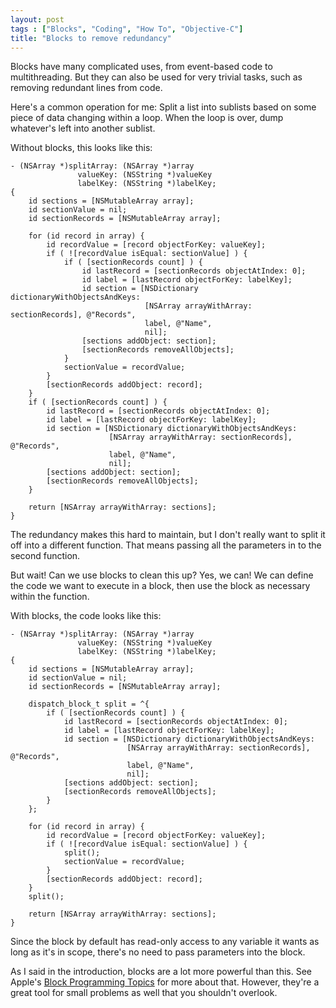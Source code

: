 ```yaml
---
layout: post
tags : ["Blocks", "Coding", "How To", "Objective-C"]
title: "Blocks to remove redundancy"
---
```

Blocks have many complicated uses, from event-based code to multithreading. But they can also be used for very trivial tasks, such as removing redundant lines from code.

Here's a common operation for me: Split a list into sublists based on some piece of data changing within a loop. When the loop is over, dump whatever's left into another sublist.

<!--more-->

Without blocks, this looks like this:

    - (NSArray *)splitArray: (NSArray *)array
                   valueKey: (NSString *)valueKey
                   labelKey: (NSString *)labelKey;
    {
        id sections = [NSMutableArray array];
        id sectionValue = nil;
        id sectionRecords = [NSMutableArray array];
        
        for (id record in array) {
            id recordValue = [record objectForKey: valueKey];
            if ( ![recordValue isEqual: sectionValue] ) {
                if ( [sectionRecords count] ) {
                    id lastRecord = [sectionRecords objectAtIndex: 0];
                    id label = [lastRecord objectForKey: labelKey];
                    id section = [NSDictionary dictionaryWithObjectsAndKeys:
                                  [NSArray arrayWithArray: sectionRecords], @"Records",
                                  label, @"Name",
                                  nil];
                    [sections addObject: section];
                    [sectionRecords removeAllObjects];
                }
                sectionValue = recordValue;
            }
            [sectionRecords addObject: record];
        }
        if ( [sectionRecords count] ) {
            id lastRecord = [sectionRecords objectAtIndex: 0];
            id label = [lastRecord objectForKey: labelKey];
            id section = [NSDictionary dictionaryWithObjectsAndKeys:
                          [NSArray arrayWithArray: sectionRecords], @"Records",
                          label, @"Name",
                          nil];
            [sections addObject: section];
            [sectionRecords removeAllObjects];
        }
        
        return [NSArray arrayWithArray: sections];
    }

The redundancy makes this hard to maintain, but I don't really want to split it off into a different function. That means passing all the parameters in to the second function.

But wait! Can we use blocks to clean this up? Yes, we can! We can define the code we want to execute in a block, then use the block as necessary within the function.

With blocks, the code looks like this:

    - (NSArray *)splitArray: (NSArray *)array
                   valueKey: (NSString *)valueKey
                   labelKey: (NSString *)labelKey;
    {
        id sections = [NSMutableArray array];
        id sectionValue = nil;
        id sectionRecords = [NSMutableArray array];
        
        dispatch_block_t split = ^{
            if ( [sectionRecords count] ) {
                id lastRecord = [sectionRecords objectAtIndex: 0];
                id label = [lastRecord objectForKey: labelKey];
                id section = [NSDictionary dictionaryWithObjectsAndKeys:
                              [NSArray arrayWithArray: sectionRecords], @"Records",
                              label, @"Name",
                              nil];
                [sections addObject: section];
                [sectionRecords removeAllObjects];
            }
        };
        
        for (id record in array) {
            id recordValue = [record objectForKey: valueKey];
            if ( ![recordValue isEqual: sectionValue] ) {
                split();
                sectionValue = recordValue;
            }
            [sectionRecords addObject: record];
        }
        split();
        
        return [NSArray arrayWithArray: sections];
    }

Since the block by default has read-only access to any variable it wants as long as it's in scope, there's no need to pass parameters into the block.

As I said in the introduction, blocks are a lot more powerful than this. See Apple's <a href="http://developer.apple.com/library/ios/#DOCUMENTATION/Cocoa/Conceptual/Blocks">Block Programming Topics</a> for more about that. However, they're a great tool for small problems as well that you shouldn't overlook.
